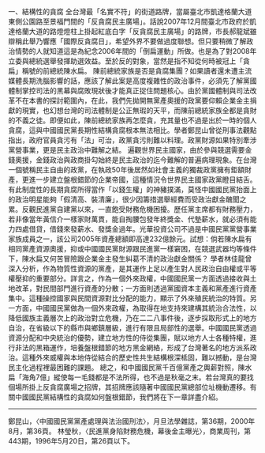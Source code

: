 一、結構性的貪腐
全台灣最「名實不符」的街道路牌，當屬臺北市凱達格蘭大道東側公園路至景福門間的「反貪腐民主廣場」。話說2007年12月間臺北市政府於凱達格蘭大道的路燈燈柱上掛起紅底白字「反貪腐民主廣場」的路牌，市長郝龍斌雖辯稱此舉乃響應「國際反貪腐日」，希望外界不要做過度聯想。但只要稍微了解政治情勢的人就知道這是為紀念2006年間的「倒扁運動」所做。也是為了對2008年立委與總統選舉發揮助選效益。至於反的對象，當然是指不知從何時被冠上「貪扁」稱號的前總統陳水扁。
陳前總統家族是否是貪腐集團？如果讀者還未遭主流媒體長期洗腦影響的話，應該了解此案是高度複雜性的政治事件，必須先了解黨國體制掌控司法的黑幕與腐敗現狀後才能真正捉住問題核心。由於黨國體制與司法改革不在本書的探討範圍內，在此，我們先拋開無黨產奧援的政黨要仰賴企業金主捐獻的現實，也幻想台灣的司法體制是公正無瑕的天平，而陳前總統家族全都是貪財的不義之徒。即便如此，陳前總統家族再怎麼貪，充其量也不過是出於一時的個人貪腐，這與中國國民黨長期性結構貪腐根本無法相比。學者鄭昆山曾從刑事法觀點指出，政府官員貪污有「法」可治，政黨貪污則難以料理。政黨財源如果特別牽涉黨營事業，更是民主政治中難解之結。
遍觀世界民主國家，由於參與競選需要金錢奧援，金錢政治與政商掛勾始終是民主政治的迄今難解的普遍病理現象。在台灣一個號稱民主自由的政黨，在執政50年後居然如社會主義的獨裁政黨擁有鉅額財產，更進一步建立盤根錯節的企業帝國，這種情況令世界民主國家政黨瞪目結舌。有此制度性的長期貪腐所得當作「以錢生權」的神豬撲滿，莫怪中國國民黨抬面上的政治明星能夠「假清高、裝清廉」，很少因籌措選舉經費而受政治獻金醜聞之累。反觀民進黨自建黨以來，一直飽受財務危機困擾。歷任黨主席都有財務壓力，若非像當年黃信介一樣家財萬貫，能自掏腰包發年終獎金、代墊薪水，就必須有能力四處借貸，借錢來發薪水、發獎金過年。光華投資公司不過是中國民黨黨營事業家族成員之一，該公司2005年資產總額即高達232億餘元。試想：倘若陳水扁有相同黨產資源奧援，抑或中國國民黨財源跟民進黨一樣窘困，在競選武器均等條件下，陳水扁又何苦冒險跟企業金主發生糾葛不清的政治獻金關係？
學者林佳龍曾深入分析，作為物質性資源的黨產，是其運作上足以產生對人民政治自由權或平等權壓抑的重要部分。詳言之，作為一個外來政權，中國國民黨一方面透過接收與土地改革，對民間部門進行資產的分散；一方面則透過黨國資本主義和黨產進行資產集中。這種操控國家與民間資源對比分配的能力，顯示了外來殖民統治的特質。另一方面，中國國民黨做為一個外來政權，為取得在地支持來建構其統治合法性，以降低國族主義層次上的政治對立危機，乃在二二八事件後，逐步採取形式上的地方自治，在省級以下的縣市與鄉鎮層級，進行有限且局部性的選舉。中國國民黨透過資源分配和中央統治的優勢，建立地方性的侍從集團，賦以地方人士各種特權，進行非法的黑箱運作，培養盤根錯節的地方黑金網絡，形成了台灣著名的地方派系政治。這種外來威權與本地侍從結合的歷史性共生結構根深柢固，難以撼動，是台灣民主化過程裡最困難的課題。
總之，和中國國民黨千百億黨產之輿薪對照，陳水扁「海角7億」縱使每一毛錢都是不法所得，也不過是秋毫之末。若台灣真的要找個場所掛上反貪腐廣場之招牌，其招牌應該隨著中國國民黨總部位址機動遷移。有關中國國民黨結構性的貪腐如何盤根錯節，我們將在下一章詳盡介紹。

---
鄭昆山，〈中國國民黨黨產處理與法治國刑法〉，月旦法學雜誌，第36期，2000年8月，第36頁。
林瑩秋，〈民進黨身陷財務危機，幕後金主曝光〉，商業周刊，第443期，1996年5月20日，第26頁以下。